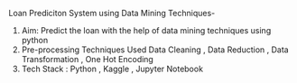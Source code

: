 Loan Prediciton System using Data Mining Techniques-
1) Aim: Predict the loan with the help of data mining techniques using python
2) Pre-processing Techniques Used Data Cleaning , Data Reduction , Data Transformation , One Hot Encoding
3) Tech Stack : Python , Kaggle , Jupyter Notebook
